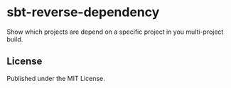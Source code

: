 # sbt-reverse-dependency

Show which projects are depend on a specific project in you multi-project build.

## License

Published under the MIT License.
